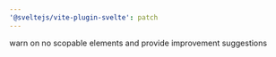 ```yaml
---
'@sveltejs/vite-plugin-svelte': patch
---
```


warn on no scopable elements and provide improvement suggestions
